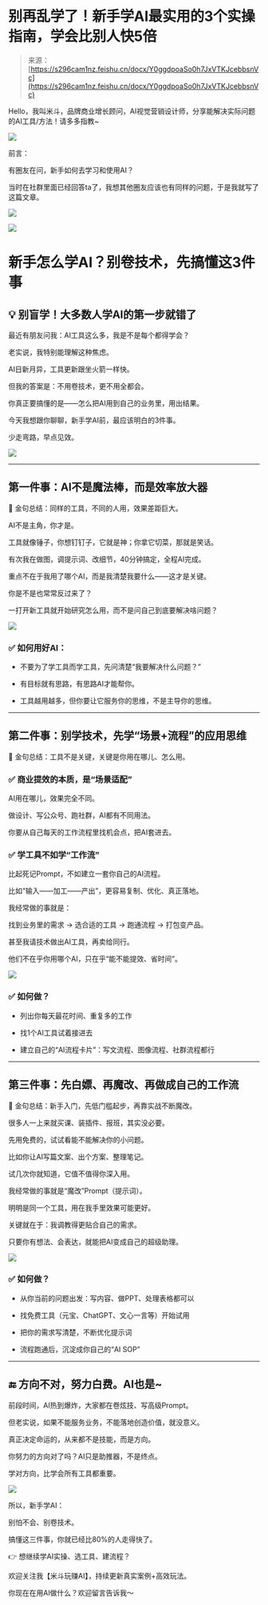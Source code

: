 # 别再乱学了！新手学AI最实用的3个实操指南，学会比别人快5倍

> 来源：[https://s296cam1nz.feishu.cn/docx/Y0ggdpoaSo0h7JxVTKJcebbsnVc](https://s296cam1nz.feishu.cn/docx/Y0ggdpoaSo0h7JxVTKJcebbsnVc)

Hello，我叫米斗，品牌商业增长顾问，AI视觉营销设计师，分享能解决实际问题的AI工具/方法！请多多指教~

![](img/eccc3f051f2175273b3e35f871a95e11.png)

前言：

有圈友在问，新手如何去学习和使用AI？

当时在社群里面已经回答ta了，我想其他圈友应该也有同样的问题，于是我就写了这篇文章。

![](img/7b0481228371dc3e8680e37c3a3187e3.png)

![](img/bf94bacd3085f8f5ad13c32aa6bfde1d.png)

# 新手怎么学AI？别卷技术，先搞懂这3件事

## 💡 别盲学！大多数人学AI的第一步就错了

最近有朋友问我：AI工具这么多，我是不是每个都得学会？

老实说，我特别能理解这种焦虑。

AI日新月异，工具更新跟坐火箭一样快。

但我的答案是：不用卷技术，更不用全都会。

你真正要搞懂的是——怎么把AI用到自己的业务里，用出结果。

今天我想跟你聊聊，新手学AI前，最应该明白的3件事。

少走弯路，早点见效。

![](img/e8df628f84ca748f193e7e6175438f61.png)

* * *

## 第一件事：AI不是魔法棒，而是效率放大器

🧠 金句总结：同样的工具，不同的人用，效果差距巨大。

AI不是主角，你才是。

工具就像锤子，你想钉钉子，它就是神；你拿它切菜，那就是笑话。

有次我在做图，调提示词、改细节，40分钟搞定，全程AI完成。

重点不在于我用了哪个AI，而是我清楚我要什么——这才是关键。

你是不是也常常反过来了？

一打开新工具就开始研究怎么用，而不是问自己到底要解决啥问题？

![](img/b8473ebf75b5dc2f62581c82e8ea7d98.png)

### ✅ 如何用好AI：

*   不要为了学工具而学工具，先问清楚“我要解决什么问题？”

*   有目标就有思路，有思路AI才能帮你。

*   工具越用越多，但你要让它服务你的思维，不是主导你的思维。

* * *

## 第二件事：别学技术，先学“场景+流程”的应用思维

🧠 金句总结：工具不是关键，关键是你用在哪儿、怎么用。

### ✅ 商业提效的本质，是“场景适配”

AI用在哪儿，效果完全不同。

做设计、写公众号、跑社群，AI都有不同用法。

你要从自己每天的工作流程里找机会点，把AI套进去。

### ✅ 学工具不如学“工作流”

比起死记Prompt，不如建立一套你自己的AI流程。

比如“输入——加工——产出”，更容易复制、优化、真正落地。

我经常做的事就是：

找到业务里的需求 → 选合适的工具 → 跑通流程 → 打包变产品。

甚至我请技术做出AI工具，再卖给同行。

他们不在乎你用哪个AI，只在乎“能不能提效、省时间”。

![](img/f24dac4843effdf46c2f24ecc4dcbefc.png)

### ✅ 如何做？

*   列出你每天最花时间、重复多的工作

*   找1个AI工具试着接进去

*   建立自己的“AI流程卡片”：写文流程、图像流程、社群流程都行

* * *

## 第三件事：先白嫖、再魔改、再做成自己的工作流

🧠 金句总结：新手入门，先低门槛起步，再靠实战不断魔改。

很多人一上来就买课、装插件、报班，其实没必要。

先用免费的，试试看能不能解决你的小问题。

比如你让AI写篇文案、出个方案、整理笔记。

试几次你就知道，它值不值得你深入用。

我经常做的事就是“魔改”Prompt（提示词）。

明明是同一个工具，用在我手里效果可能更好。

关键就在于：我调教得更贴合自己的需求。

只要你有想法、会表达，就能把AI变成自己的超级助理。

![](img/acb9050c2790a3396e3a3470be667808.png)

### ✅ 如何做？

*   从你当前的问题出发：写内容、做PPT、处理表格都可以

*   找免费工具（元宝、ChatGPT、文心一言等）开始试用

*   把你的需求写清楚，不断优化提示词

*   流程跑通后，沉淀成你自己的“AI SOP”

* * *

## 🔚 方向不对，努力白费。AI也是~

前段时间，AI热到爆炸，大家都在卷炫技、写高级Prompt。

但老实说，如果不能服务业务，不能落地创造价值，就没意义。

真正决定命运的，从来都不是技能，而是方向。

你努力的方向对了吗？AI只是助推器，不是终点。

学对方向，比学会所有工具都重要。

![](img/cc49e55b5c3e8caccb7e5fddad86cfda.png)

所以，新手学AI：

别怕不会、别卷技术。

搞懂这三件事，你就已经比80%的人走得快了。

👉 想继续学AI实操、选工具、建流程？

欢迎关注我【米斗玩赚AI】，持续更新真实案例+高效玩法。

你现在在用AI做什么？欢迎留言告诉我～